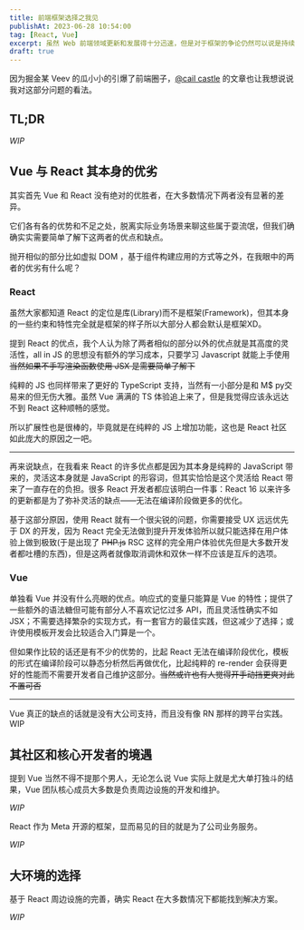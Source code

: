 ```yaml
---
title: 前端框架选择之我见
publishAt: 2023-06-28 10:54:00
tag: [React, Vue]
excerpt: 虽然 Web 前端领域更新和发展得十分迅速，但是对于框架的争论仍然可以说是持续了很长的时间的一个话题，虽然主要火力都在 React 和 Vue 上🤣，作为一个开发者，到底该怎么在花样众多的现代框架和新工具中做出抉择呢？我也来说说我的看法
draft: true
---
```


因为掘金某 Veev 的瓜小小的引爆了前端圈子，[@cail castle](https://twitter.com/thecalicastle) 的文章也让我想说说我对这部分问题的看法。

## TL;DR

_WIP_

## Vue 与 React 其本身的优劣

其实首先 Vue 和 React 没有绝对的优胜者，在大多数情况下两者没有显著的差异。

它们各有各的优势和不足之处，脱离实际业务场景来聊这些属于耍流氓，但我们确确实实需要简单了解下这两者的优点和缺点。

抛开相似的部分比如虚拟 DOM ，基于组件构建应用的方式等之外，在我眼中的两者的优劣有什么呢？

### React

虽然大家都知道 React 的定位是库(Library)而不是框架(Framework)，但其本身的一些约束和特性完全就是框架的样子所以大部分人都会默认是框架XD。

提到 React 的优点，我个人认为除了两者相似的部分以外的优点就是其高度的灵活性，all in JS 的思想没有额外的学习成本，只要学习 Javascript 就能上手使用 ~~当然如果不手写渲染函数使用 JSX 是需要简单了解下~~

纯粹的 JS 也同样带来了更好的 TypeScript 支持，当然有一小部分是和 M$ py交易来的但无伤大雅。虽然 Vue 满满的 TS 体验追上来了，但是我觉得应该永远达不到 React 这种顺畅的感觉。

所以扩展性也是很棒的，毕竟就是在纯粹的 JS 上增加功能，这也是 React 社区如此庞大的原因之一吧。

---

再来说缺点，在我看来 React 的许多优点都是因为其本身是纯粹的 JavaScript 带来的，灵活这本身就是 JavaScript 的形容词，但其实恰恰是这个灵活给 React 带来了一直存在的负担。很多 React 开发者都应该明白一件事：React 16 以来许多的更新都是为了弥补灵活的缺点——无法在编译阶段做更多的优化。

基于这部分原因，使用 React 就有一个很尖锐的问题，你需要接受 UX 远远优先于 DX 的开发，因为 React 完全无法做到提升开发体验所以就只能选择在用户体验上做到极致(于是出现了 ~~PHP.js~~ RSC 这样的完全用户体验优先但是大多数开发者都吐槽的东西)，但是这两者就像取消调休和双休一样不应该是互斥的选项。

### Vue

单独看 Vue 并没有什么亮眼的优点。响应式的变量只能算是 Vue 的特性；提供了一些额外的语法糖但可能有部分人不喜欢记忆过多 API，而且灵活性确实不如 JSX；不需要选择繁杂的实现方式，有一套官方的最佳实践，但这减少了选择；或许使用模板开发会比较适合入门算是一个。

但如果作比较的话还是有不少的优势的，比起 React 无法在编译阶段优化，模板的形式在编译阶段可以静态分析然后再做优化，比起纯粹的 re-render 会获得更好的性能而不需要开发者自己维护这部分。~~当然或许也有人觉得开手动挡更爽对此不置可否~~

---

Vue 真正的缺点的话就是没有大公司支持，而且没有像 RN 那样的跨平台实践。WIP

## 其社区和核心开发者的境遇

提到 Vue 当然不得不提那个男人，无论怎么说 Vue 实际上就是尤大单打独斗的结果，Vue 团队核心成员大多数是负责周边设施的开发和维护。

_WIP_

React 作为 Meta 开源的框架，显而易见的目的就是为了公司业务服务。

_WIP_

## 大环境的选择

基于 React 周边设施的完善，确实 React 在大多数情况下都能找到解决方案。

_WIP_
